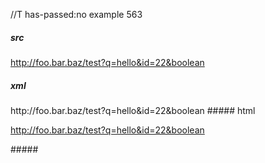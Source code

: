 //T has-passed:no
example 563
##### src
<http://foo.bar.baz/test?q=hello&id=22&boolean>
##### xml
<?xml version="1.0" encoding="UTF-8"?>
<!DOCTYPE document SYSTEM "CommonMark.dtd">
<document xmlns="http://commonmark.org/xml/1.0">
  <paragraph>
    <link destination="http://foo.bar.baz/test?q=hello&amp;id=22&amp;boolean" title="">
      <text>http://foo.bar.baz/test?q=hello&amp;id=22&amp;boolean</text>
    </link>
  </paragraph>
</document>
##### html
<p><a href="http://foo.bar.baz/test?q=hello&amp;id=22&amp;boolean">http://foo.bar.baz/test?q=hello&amp;id=22&amp;boolean</a></p>
#####
